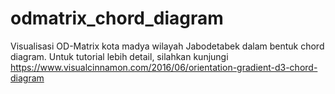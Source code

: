 # odmatrix_chord_diagram
Visualisasi OD-Matrix kota madya wilayah Jabodetabek dalam bentuk chord diagram. Untuk tutorial lebih detail, silahkan kunjungi https://www.visualcinnamon.com/2016/06/orientation-gradient-d3-chord-diagram
